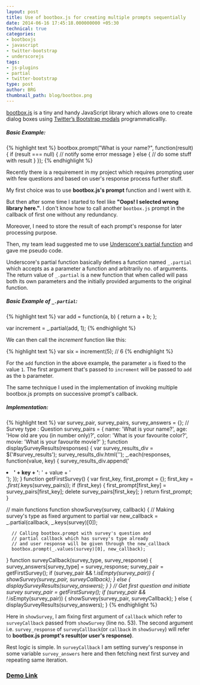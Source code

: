 ```yaml
---
layout: post
title: Use of bootbox.js for creating multiple prompts sequentially
date: 2014-06-16 17:45:18.000000000 +05:30
technical: true
categories:
- bootboxjs
- javascript
- twitter-bootstrap
- underscorejs
tags:
- js-plugins
- partial
- twitter-bootstrap
type: post
author: BRG
thumbnail_path: blog/bootbox.png
---
```


[bootbox.js](http://bootboxjs.com) is a tiny and handy JavaScript library which allows one to create dialog boxes using [Twitter’s Bootstrap modals](http://getbootstrap.com/2.3.2/javascript.html#modals) programmaticallly.

##### Basic Example:
{% highlight text %}
  bootbox.prompt("What is your name?", function(result) {
    if (result === null) {
      // notify some error message
    } else {
      // do some stuff with result
    }
  });
{% endhighlight %}

Recently there is a requirement in my project which requires prompting user with few questions and based on user's response process further stuff.

My first choice was to use **bootbox.js's prompt** function and I went with it.

But then after some time I started to feel like **"Oops! I selected wrong library here."**. I don't know how to call another `bootbox.js` prompt in the callback of first one without any redundancy.

Moreover, I need to store the result of each prompt's response for later processing purpose.

Then, my team lead suggested me to use [Underscore's partial function](http://underscorejs.org/#partial) and gave me pseudo code.

Underscore's partial function basically defines a function named `_.partial` which accepts as a parameter a function and arbitrarily no. of arguments. The return value of  `_.partial` is a new function that when called will pass both its own parameters and the initially provided arguments to the original function.

##### Basic Example of `_.partial`:
{% highlight text %}
  var add = function(a, b) {
    return a + b;
  };

  var increment = _.partial(add, 1);
{% endhighlight %}

We can then call the *increment* function like this:

{% highlight text %}
  var six = increment(5);       // 6
{% endhighlight %}

For the `add` function in the above example, the parameter `a` is fixed to
the value `1`. The first argument that's passed to `increment` will be passed to `add`
as the `b` parameter.

The same technique I used in the implementation of invoking multiple bootbox.js prompts on
successive prompt's callback.

##### Implementation:

{% highlight text %}
  var survey_pair, survey_pairs, survey_answers = {};
  // Survey type : Question
  survey_pairs = {
      name: 'What is your name?',
      age: 'How old are you (in number only)?',
      color: 'What is your favourite color?',
      movie: 'What is your favourite movie?'
  };
  function displaySurveyResults(responses) {
      var survey_results_div = $('#survey_results');
      survey_results_div.html('');
      _.each(responses, function(value, key) {
          survey_results_div.append('<li><strong>' + key + '</strong>: ' + value + '</li>');
      });
  }
  function getFirstSurvey() {
      var first_key, first_prompt = {};
      first_key = _.first(_.keys(survey_pairs));
      if (first_key) {
          first_prompt[first_key] = survey_pairs[first_key];
          delete survey_pairs[first_key];
      }
      return first_prompt;
  }

  // main functions
  function showSurvey(survey, callback) {
      // Making survey's type as fixed argument to partial
      var new_callback = _.partial(callback, _.keys(survey)[0]);

      // Calling bootbox.prompt with survey's question and
      // partial callback which has survey's type already
      // and user response will be given through the new_callback
      bootbox.prompt(_.values(survey)[0], new_callback);
  }
  function surveyCallback(survey_type, survey_response) {
      survey_answers[survey_type] = survey_response;
      survey_pair = getFirstSurvey();
      if (survey_pair && !_.isEmpty(survey_pair)) {
          showSurvey(survey_pair, surveyCallback);
      } else {
          displaySurveyResults(survey_answers);
      }
  }
  // Get first question and initiate survey
  survey_pair = getFirstSurvey();
  if (survey_pair && !_.isEmpty(survey_pair)) {
      showSurvey(survey_pair, surveyCallback);
  } else {
      displaySurveyResults(survey_answers);
  }
{% endhighlight %}

Here in `showSurvey`, I am fixing first argument of `callback` which refer to `surveyCallback` passed from `showSurvey` (line no. 53).
The second argument i.e. `survey_response` of `surveyCallback`(or `callback` in `showSurvey`)
will refer to **bootbox.js prompt's result(or user's response)**.

Rest logic is simple. In `surveyCallback` I am setting survey's response in some variable
`survey_answers` here and then fetching next first survey and repeating same iteration.

### [Demo Link](http://jsbin.com/xayup/6)
